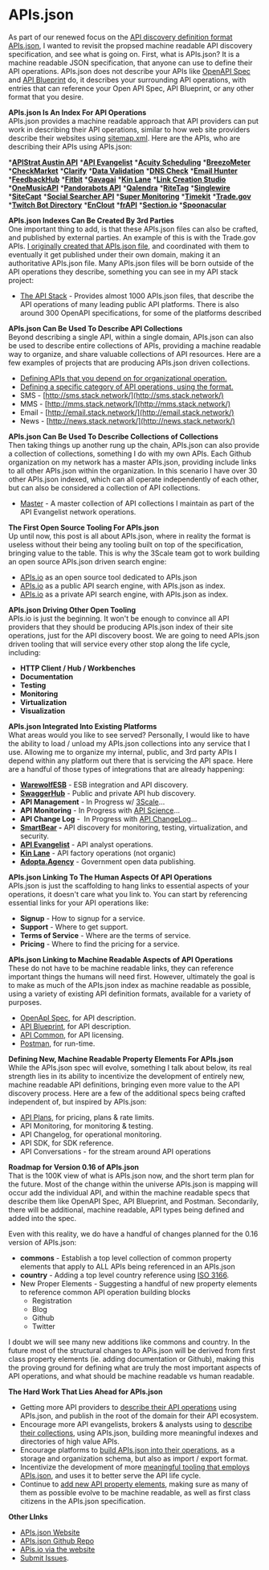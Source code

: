 APIs.json
========

As part of our renewed focus on the [API discovery definition format APIs.json](https://s3.amazonaws.com/kinlane-productions/bw-icons/bw-api-discovery.png), I wanted to revisit the propsed machine readable API discovery specification, and see what is going on. First, what is APIs.json? It is a machine readable JSON specification, that anyone can use to define their API operations. APIs.json does not describe your APIs like [OpenAPI Spec](https://github.com/OAI/OpenAPI-Specification) and [API Blueprint](https://apiblueprint.org/) do, it describes your surrounding API operations, with entries that can reference your Open API Spec, API Blueprint, or any other format that you desire.

**APIs.json Is An Index For API Operations**  
APIs.json provides a machine readable approach that API providers can put work in describing their API operations, similar to how web site providers describe their websites using [sitemap.xml](https://www.xml-sitemaps.com/). Here are the APIs, who are describing their APIs using APIs.json:

 *[**APIStrat Austin API**](http://austin2015.apistrat.com/apis.json)
 *[**API Evangelist**](http://developer.apievangelist.com/apis.json)
 *[**Acuity Scheduling**](https://acuityscheduling.com/apis.json)
 *[**BreezoMeter**](http://breezometer.com/static/apis.json)
 *[**CheckMarket**](https://api.checkmarket.com/3/apis.json)
 *[**Clarify**](http://clarify.io/apis.json)
 *[**Data Validation**](https://developer.datavalidation.com/apis.json)
 *[**DNS Check**](https://www.dnscheck.co/apis.json)
 *[**Email Hunter**](https://emailhunter.co/apis.json)
 *[**FeedbackHub**](https://feedbackhub.co.uk/api/apis.json)
 *[**Fitbit**](https://www.fitbit.com/apis.json)
 *[**Gavagai**](http://gavagai.se/apis.json)
 *[**Kin Lane**](http://developer.kinlane.com/apis.json)
 *[**Link Creation Studio**](https://www.linkcreationstudio.com/developer/apis.json)
 *[**OneMusicAPI**](http://www.onemusicapi.com/apis.json)
 *[**Pandorabots API**](https://s3.amazonaws.com/enterprise-multitenant.3scale.net.3scale.net/pandorabots/2014/11/24/apis-35a2e2943bc0ef78.json?AWSAccessKeyId=AKIAIRYLTWBQ37ZNGBZA&Expires=1455947523&Signature=0RKNkK%2BnlCbkILpfwno6wh2neZo%3D)
 *[**Qalendra**](https://qalendra.com/apis.json)
 *[**RiteTag**](https://ritetag.com/assets/apis.json)
 *[**Singlewire**](https://www.singlewire.com/apis.json)
 *[**SiteCapt**](https://sitecapt.com/apis.json)
 *[**Social Searcher API**](http://www.social-searcher.com/apis.json)
 *[**Super Monitoring**](http://www.supermonitoring.com/apis.json)
 *[**Timekit**](http://api.timekit.io/apis.json)
 *[**Trade.gov**](http://developer.trade.gov/apis.json)
 *[**Twitch Bot Directory**](https://twitchbots.info/apis.json)
 *[**EnClout**](http://enclout.com/api/apis.json)
 *[**frAPI**](http://api.meerkat.com.br/frapi/docs/apis.json)
 *[**Section.io**](https://aperture.section.io/apis.json)
 *[**Spoonacular**](https://spoonacular.com/apis.json)

**APIs.json Indexes Can Be Created By 3rd Parties**  
One important thing to add, is that these APIs.json files can also be crafted, and published by external parties. An example of this is with the Trade.gov APIs. [I originally created that APIs.json file](http://developer.trade.gov.apievangelist.com/apis.json), and coordinated with them to eventually it get published under their own domain, making it an authoritative APIs.json file. Many APIs.json files will be born outside of the API operations they describe, something you can see in my API stack project:

*   [The API Stack](http://theapistack.com/companies.html) - Provides almost 1000 APIs.json files, that describe the API operations of many leading public API platforms. There is also around 300 OpenAPI specifications, for some of the platforms described

**APIs.json Can Be Used To Describe API Collections**  
Beyond describing a single API, within a single domain, APIs.json can also be used to describe entire collections of APIs, providing a machine readable way to organize, and share valuable collections of API resources. Here are a few examples of projects that are producing APIs.json driven collections.

*   [Defining APIs that you depend on for organizational operation.](http://stack.apievangelist.com/apis.json)
*   [Defining a specific category of API operations, using the format.](http://monitoring.apievangelist.com/apis.json)
*   SMS - [http://sms.stack.network/](http://sms.stack.network/)
*   MMS - [http://mms.stack.network/](http://mms.stack.network/)
*   Email - [http://email.stack.network/](http://email.stack.network/)
*   News - [http://news.stack.network/](http://news.stack.network/)

**APIs.json Can Be Used To Describe Collections of Collections**  
Then taking things up another rung up the chain, APIs.json can also provide a collection of collections, something I do with my own APIs. Each Github organization on my network has a master APIs.json, providing include links to all other APIs.json within the organization. In this scenario I have over 30 other APIs.json indexed, which can all operate independently of each other, but can also be considered a collection of API collections.

*   [Master](https://kin-lane.github.io/master/apis.json) - A master collection of API collections I maintain as part of the API Evangelist network operations.

**The First Open Source Tooling For APIs.json**  
Up until now, this post is all about APIs.json, where in reality the format is useless without their being any tooling built on top of the specification, bringing value to the table. This is why the 3Scale team got to work building an open source APIs.json driven search engine:

*   [APIs.io](http://apis.io/) as an open source tool dedicated to APIs.json
*   [APIs.io](http://apis.io/) as a public API search engine, with APIs.json as index.
*   [APIs.io](http://apis.io/) as a private API search engine, with APIs.json as index.

**APIs.json Driving Other Open Tooling**  
APIs.io is just the beginning. It won't be enough to convince all API providers that they should be producing APIs.json index of their site operations, just for the API discovery boost. We are going to need APIs.json driven tooling that will service every other stop along the life cycle, including:

*   **HTTP Client / Hub / Workbenches**
*   **Documentation**
*   **Testing**
*   **Monitoring**
*   **Virtualization**
*   **Visualization**

**APIs.json Integrated Into Existing Platforms**  
What areas would you like to see served? Personally, I would like to have the ability to load / unload my APIs.json collections into any service that I use. Allowing me to organize my internal, public, and 3rd party APIs I depend within any platform out there that is servicing the API space. Here are a handful of those types of integrations that are already happening:

*   **[WarewolfESB](http://warewolf.io/ESB-blog/swagger-apisjson-support/)** - ESB integration and API discovery.
*   **[SwaggerHub](http://swagger.io/integrating-with-the-swaggerhub-api/)** - Public and private API hub discovery.
*   **API Management** - In Progress w/ [3Scale](http://3scale.net)...
*   **API Monitoring** - In Progress with [API Science](http://apiscience.com)...
*   **API Change Log** -  In Progress with [API ChangeLog](http://apichangelog.com)...
*   **[SmartBear](https://smartbear.com/plugins/apis-io-import-export/) -** API discovery for monitoring, testing, virtualization, and security.
*   **[API Evangelist](http://developer.apievangelist.com/)** - API analyst operations.
*   **[Kin Lane](http://developer.kinlane.com/)** - API factory operations (not organic)
*   **[Adopta.Agency](http://adopta.agency)** - Government open data publishing.

**APIs.json Linking To The Human Aspects Of API Operations**  
APIs.json is just the scaffolding to hang links to essential aspects of your operations, it doesn't care what you link to. You can start by referencing essential links for your API operations like:

*   **Signup** - How to signup for a service.
*   **Support** - Where to get support. 
*   **Terms of Service** - Where are the terms of service.
*   **Pricing** - Where to find the pricing for a service.

**APIs.json Linking to Machine Readable Aspects of API Operations**  
These do not have to be machine readable links, they can reference important things the humans will need first. However, ultimately the goal is to make as much of the APIs.json index as machine readable as possible, using a variety of existing API definition formats, available for a variety of purposes.

*   [OpenApI Spec](https://github.com/OAI/OpenAPI-Specification), for API description.
*   [API Blueprint](https://apiblueprint.org/), for API description.
*   [API Common](http://apicommons.org/), for API licensing.
*   [Postman](https://www.getpostman.com/docs/collections), for run-time.

**Defining New, Machine Readable Property Elements For APIs.json**  
While the APIs.json spec will evolve, something I talk about below, its real strength lies in its ability to incentivize the development of entirely new, machine readable API definitions, bringing even more value to the API discovery process. Here are a few of the additional specs being crafted independent of, but inspired by APIs.json:

*   [API Plans](http://apievangelist.com/2016/02/13/my-tooling-and-api-for-gathering-and-organizing-the-details-of-the-plans-and-pricing-for-apis/), for pricing, plans & rate limits.
*   API Monitoring, for monitoring & testing.
*   API Changelog, for operational monitoring.
*   API SDK, for SDK reference.
*   API Conversations - for the stream around API operations

**Roadmap for Version 0.16 of APIs.json**  
That is the 100K view of what is APIs.json now, and the short term plan for the future. Most of the change within the universe APIs.json is mapping will occur add the individual API, and within the machine readable specs that describe them like OpenAPI Spec, API Blueprint, and Postman. Secondarily, there will be additional, machine readable, API types being defined and added into the spec.

Even with this reality, we do have a handful of changes planned for the 0.16 version of APIs.json:

*   **commons** - Establish a top level collection of common property elements that apply to ALL APIs being referenced in an APIs.json
*   **country** - Adding a top level country reference using [ISO 3166](http://www.iso.org/iso/country_codes).
*   New Proper Elements - Suggesting a handful of new property elements to reference common API operation building blocks
    *   Registration
    *   Blog
    *   Github
    *   Twitter

I doubt we will see many new additions like commons and country. In the future most of the structural changes to APis.json will be derived from first class property elements (ie. adding documentation or Github), making this the proving ground for defining what are truly the most important aspects of API operations, and what should be machine readable vs human readable.

**The Hard Work That Lies Ahead for APIs.json**  

*   Getting more API providers to <span style="text-decoration: underline;">describe their API operations</span> using APIs.json, and publish in the root of the domain for their API ecosystem.
*   Encourage more API evangelists, brokers & analysts using to <span style="text-decoration: underline;">describe their collections</span>, using APIs.json, building more meaningful indexes and directories of high value APIs.
*   Encourage platforms to <span style="text-decoration: underline;">build APIs.json into their operations</span>, as a storage and organization schema, but also as import / export format.
*   Incentivize the development of more <span style="text-decoration: underline;">meaningful tooling that employs APIs.json</span>, and uses it to better serve the API life cycle.
*   Continue to <span style="text-decoration: underline;">add new API property elements</span>, making sure as many of them as possible evolve to be machine readable, as well as first class citizens in the APIs.json specification.

**Other LInks**
* [APIs.json Website](http://apisjson.org/)
* [APIs.json Github Repo](https://github.com/apis-json/api-json) 
* [APis.io via the website](http://apis.io/)
* [Submit Issues](https://github.com/apis-json/api-json/issues/new). 

